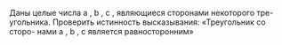 Даны целые числа a , b , c , являющиеся сторонами некоторого тре-
 угольника. Проверить истинность высказывания: «Треугольник со сторо-
 нами a , b , c является равносторонним»

